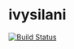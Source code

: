 # ivysilani

[![Build Status](https://travis-ci.org/andrsd/ivysilani.svg?branch=master)](https://travis-ci.org/andrsd/ivysilani)
